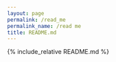 ```yaml
---
layout: page
permalink: /read_me
permalink_name: /read me
title: README.md
---
```


{% include_relative README.md %}
